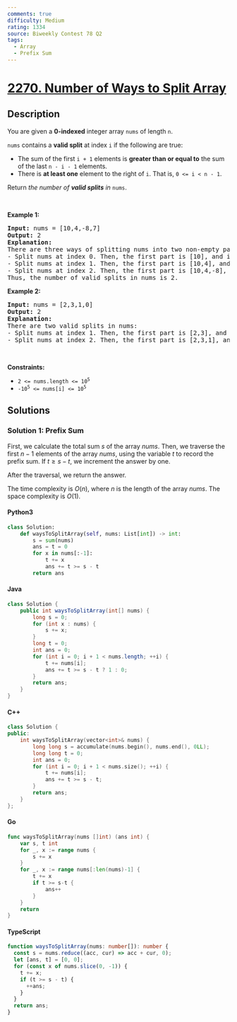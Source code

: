 ```yaml
---
comments: true
difficulty: Medium
rating: 1334
source: Biweekly Contest 78 Q2
tags:
  - Array
  - Prefix Sum
---
```


<!-- problem:start -->

# [2270. Number of Ways to Split Array](https://leetcode.com/problems/number-of-ways-to-split-array)

## Description

<!-- description:start -->

<p>You are given a <strong>0-indexed</strong> integer array <code>nums</code> of length <code>n</code>.</p>

<p><code>nums</code> contains a <strong>valid split</strong> at index <code>i</code> if the following are true:</p>

<ul>
	<li>The sum of the first <code>i + 1</code> elements is <strong>greater than or equal to</strong> the sum of the last <code>n - i - 1</code> elements.</li>
	<li>There is <strong>at least one</strong> element to the right of <code>i</code>. That is, <code>0 &lt;= i &lt; n - 1</code>.</li>
</ul>

<p>Return <em>the number of <strong>valid splits</strong> in</em> <code>nums</code>.</p>

<p>&nbsp;</p>
<p><strong class="example">Example 1:</strong></p>

<pre>
<strong>Input:</strong> nums = [10,4,-8,7]
<strong>Output:</strong> 2
<strong>Explanation:</strong> 
There are three ways of splitting nums into two non-empty parts:
- Split nums at index 0. Then, the first part is [10], and its sum is 10. The second part is [4,-8,7], and its sum is 3. Since 10 &gt;= 3, i = 0 is a valid split.
- Split nums at index 1. Then, the first part is [10,4], and its sum is 14. The second part is [-8,7], and its sum is -1. Since 14 &gt;= -1, i = 1 is a valid split.
- Split nums at index 2. Then, the first part is [10,4,-8], and its sum is 6. The second part is [7], and its sum is 7. Since 6 &lt; 7, i = 2 is not a valid split.
Thus, the number of valid splits in nums is 2.
</pre>

<p><strong class="example">Example 2:</strong></p>

<pre>
<strong>Input:</strong> nums = [2,3,1,0]
<strong>Output:</strong> 2
<strong>Explanation:</strong> 
There are two valid splits in nums:
- Split nums at index 1. Then, the first part is [2,3], and its sum is 5. The second part is [1,0], and its sum is 1. Since 5 &gt;= 1, i = 1 is a valid split. 
- Split nums at index 2. Then, the first part is [2,3,1], and its sum is 6. The second part is [0], and its sum is 0. Since 6 &gt;= 0, i = 2 is a valid split.
</pre>

<p>&nbsp;</p>
<p><strong>Constraints:</strong></p>

<ul>
	<li><code>2 &lt;= nums.length &lt;= 10<sup>5</sup></code></li>
	<li><code>-10<sup>5</sup> &lt;= nums[i] &lt;= 10<sup>5</sup></code></li>
</ul>

<!-- description:end -->

## Solutions

<!-- solution:start -->

### Solution 1: Prefix Sum

First, we calculate the total sum $s$ of the array $\textit{nums}$. Then, we traverse the first $n-1$ elements of the array $\textit{nums}$, using the variable $t$ to record the prefix sum. If $t \geq s - t$, we increment the answer by one.

After the traversal, we return the answer.

The time complexity is $O(n)$, where $n$ is the length of the array $\textit{nums}$. The space complexity is $O(1)$.

<!-- tabs:start -->

#### Python3

```python
class Solution:
    def waysToSplitArray(self, nums: List[int]) -> int:
        s = sum(nums)
        ans = t = 0
        for x in nums[:-1]:
            t += x
            ans += t >= s - t
        return ans
```

#### Java

```java
class Solution {
    public int waysToSplitArray(int[] nums) {
        long s = 0;
        for (int x : nums) {
            s += x;
        }
        long t = 0;
        int ans = 0;
        for (int i = 0; i + 1 < nums.length; ++i) {
            t += nums[i];
            ans += t >= s - t ? 1 : 0;
        }
        return ans;
    }
}
```

#### C++

```cpp
class Solution {
public:
    int waysToSplitArray(vector<int>& nums) {
        long long s = accumulate(nums.begin(), nums.end(), 0LL);
        long long t = 0;
        int ans = 0;
        for (int i = 0; i + 1 < nums.size(); ++i) {
            t += nums[i];
            ans += t >= s - t;
        }
        return ans;
    }
};
```

#### Go

```go
func waysToSplitArray(nums []int) (ans int) {
	var s, t int
	for _, x := range nums {
		s += x
	}
	for _, x := range nums[:len(nums)-1] {
		t += x
		if t >= s-t {
			ans++
		}
	}
	return
}
```

#### TypeScript

```ts
function waysToSplitArray(nums: number[]): number {
  const s = nums.reduce((acc, cur) => acc + cur, 0);
  let [ans, t] = [0, 0];
  for (const x of nums.slice(0, -1)) {
    t += x;
    if (t >= s - t) {
      ++ans;
    }
  }
  return ans;
}
```

<!-- tabs:end -->

<!-- solution:end -->

<!-- problem:end -->
